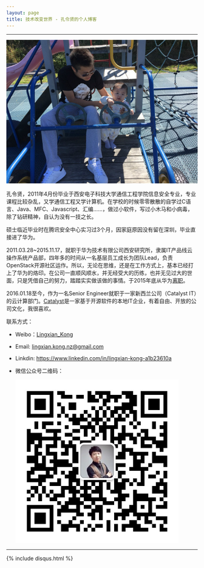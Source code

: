 ```yaml
---
layout: page
title: 技术改变世界 - 孔令贤的个人博客
---
```

---

![](/images/1986-08-29-about-me/head.jpg)

孔令贤，2011年4月份毕业于西安电子科技大学通信工程学院信息安全专业，专业课程比较杂乱，又学通信工程又学计算机。在学校的时候零零散散的自学过C语言、Java、MFC、Javascript、汇编……，做过小软件，写过小木马和小病毒，除了钻研精神，自认为没有一技之长。

硕士临近毕业时在腾讯安全中心实习过3个月，因家庭原因没有留在深圳，毕业直接进了华为。

2011.03.28~2015.11.17，就职于华为技术有限公司西安研究所，隶属IT产品线云操作系统产品部，四年多的时间从一名基层员工成长为团队Lead，负责OpenStack开源社区运作。所以，无论在思维，还是在工作方式上，基本已经打上了华为的烙印。在公司一直顺风顺水，并无经受大的历练，也并无见过大的世面，只是凭借自己的努力，踏踏实实做该做的事情。于2015年底从华为[离职](http://lingxiankong.github.io/2015-11-17-goodbye-huawei.html)。

2016.01.18至今，作为一名Senior Engineer就职于一家新西兰公司（Catalyst IT）的云计算部门。[Catalyst](http://www.catalyst.net.nz/)是一家基于开源软件的本地IT企业，有着自由、开放的公司文化，我很喜欢。

联系方式：

- Weibo：[Lingxian_Kong](http://weibo.com/lingxiankong)
- Email: <lingxian.kong.nz@gmail.com>
- Linkdin: <https://www.linkedin.com/in/lingxian-kong-a1b23610a>
- 微信公众号二维码：

  ![微信公众号二维码](/images/1986-08-29-about-me/my_wechat.jpg)

---
{% include disqus.html %}
